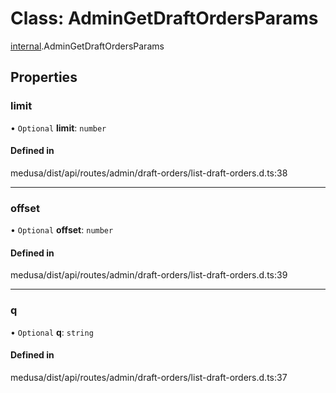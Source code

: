# Class: AdminGetDraftOrdersParams

[internal](../modules/internal-7.md).AdminGetDraftOrdersParams

## Properties

### limit

• `Optional` **limit**: `number`

#### Defined in

medusa/dist/api/routes/admin/draft-orders/list-draft-orders.d.ts:38

___

### offset

• `Optional` **offset**: `number`

#### Defined in

medusa/dist/api/routes/admin/draft-orders/list-draft-orders.d.ts:39

___

### q

• `Optional` **q**: `string`

#### Defined in

medusa/dist/api/routes/admin/draft-orders/list-draft-orders.d.ts:37

